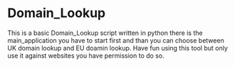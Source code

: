 # Domain_Lookup
This is a basic Domain_Lookup script written in python there is the main_application you have to start first and than you can choose between UK domain lookup and EU doamin lookup.
Have fun using this tool but only use it against websites you have permission to do so.

